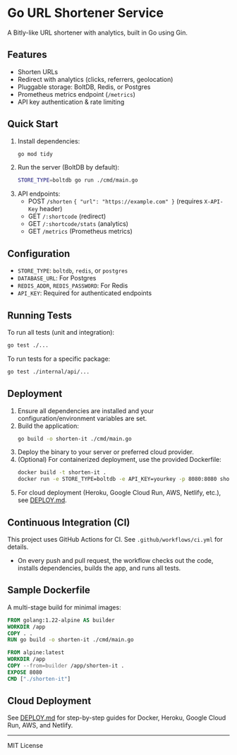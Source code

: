 # Go URL Shortener Service

A Bitly-like URL shortener with analytics, built in Go using Gin.

## Features
- Shorten URLs
- Redirect with analytics (clicks, referrers, geolocation)
- Pluggable storage: BoltDB, Redis, or Postgres
- Prometheus metrics endpoint (`/metrics`)
- API key authentication & rate limiting

## Quick Start

1. Install dependencies:
   ```bash
   go mod tidy
   ```
2. Run the server (BoltDB by default):
   ```bash
   STORE_TYPE=boltdb go run ./cmd/main.go
   ```
3. API endpoints:
   - POST `/shorten` `{ "url": "https://example.com" }` (requires `X-API-Key` header)
   - GET `/:shortcode` (redirect)
   - GET `/:shortcode/stats` (analytics)
   - GET `/metrics` (Prometheus metrics)

## Configuration
- `STORE_TYPE`: `boltdb`, `redis`, or `postgres`
- `DATABASE_URL`: For Postgres
- `REDIS_ADDR`, `REDIS_PASSWORD`: For Redis
- `API_KEY`: Required for authenticated endpoints

## Running Tests

To run all tests (unit and integration):
```bash
go test ./...
```
To run tests for a specific package:
```bash
go test ./internal/api/...
```

## Deployment

1. Ensure all dependencies are installed and your configuration/environment variables are set.
2. Build the application:
   ```bash
   go build -o shorten-it ./cmd/main.go
   ```
3. Deploy the binary to your server or preferred cloud provider.
4. (Optional) For containerized deployment, use the provided Dockerfile:
   ```bash
   docker build -t shorten-it .
   docker run -e STORE_TYPE=boltdb -e API_KEY=yourkey -p 8080:8080 shorten-it
   ```
5. For cloud deployment (Heroku, Google Cloud Run, AWS, Netlify, etc.), see [DEPLOY.md](./DEPLOY.md).

## Continuous Integration (CI)

This project uses GitHub Actions for CI. See `.github/workflows/ci.yml` for details.
- On every push and pull request, the workflow checks out the code, installs dependencies, builds the app, and runs all tests.

## Sample Dockerfile

A multi-stage build for minimal images:
```Dockerfile
FROM golang:1.22-alpine AS builder
WORKDIR /app
COPY . .
RUN go build -o shorten-it ./cmd/main.go

FROM alpine:latest
WORKDIR /app
COPY --from=builder /app/shorten-it .
EXPOSE 8080
CMD ["./shorten-it"]
```

## Cloud Deployment

See [DEPLOY.md](./DEPLOY.md) for step-by-step guides for Docker, Heroku, Google Cloud Run, AWS, and Netlify.

---
MIT License
